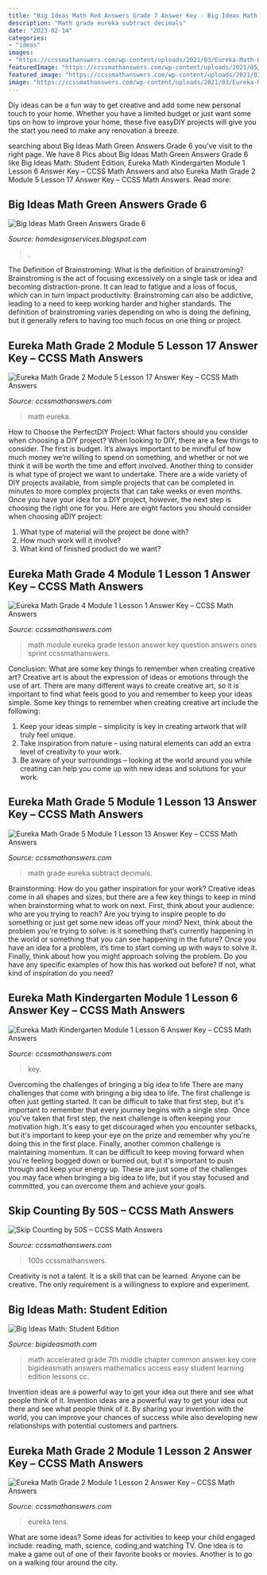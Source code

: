 ```yaml
---
title: "Big Ideas Math Red Answers Grade 7 Answer Key - Big Ideas Math: Student Edition"
description: "Math grade eureka subtract decimals"
date: "2023-02-14"
categories:
- "ideas"
images:
- "https://ccssmathanswers.com/wp-content/uploads/2021/03/Eureka-Math-Kindergarten-Module-1-Lesson-6-Problem-Set-Answer-Key-1-1-266x300.png"
featuredImage: "https://ccssmathanswers.com/wp-content/uploads/2021/05/Skip-Counting-by-50s.png"
featured_image: "https://ccssmathanswers.com/wp-content/uploads/2021/03/Eureka-Math-Kindergarten-Module-1-Lesson-6-Problem-Set-Answer-Key-1-1-266x300.png"
image: "https://ccssmathanswers.com/wp-content/uploads/2021/03/Eureka-Math-Grade-2-Module-5-Lesson-17-Sprint-Answer-Key-1.png"
---
```



Diy ideas can be a fun way to get creative and add some new personal touch to your home. Whether you have a limited budget or just want some tips on how to improve your home, these five easyDIY projects will give you the start you need to make any renovation a breeze.

	

		
searching about Big Ideas Math Green Answers Grade 6 you've visit to the right page. We have 8 Pics about Big Ideas Math Green Answers Grade 6 like Big Ideas Math: Student Edition, Eureka Math Kindergarten Module 1 Lesson 6 Answer Key – CCSS Math Answers and also Eureka Math Grade 2 Module 5 Lesson 17 Answer Key – CCSS Math Answers. Read more:
		
    
## Big Ideas Math Green Answers Grade 6

<img loading=lazy src="http://cameronh726.weebly.com/uploads/2/3/3/7/23375714/1386857623.png" onerror="this.onerror=null;this.src='https://tse3.mm.bing.net/th?id=OIP.mVe490_6Bs1wvS6cyQeCvAHaKZ&amp;pid=15.1';" alt="Big Ideas Math Green Answers Grade 6">

_Source: homdesignservices.blogspot.com_

>. 

	

The Definition of Brainstroming: What is the definition of brainstroming?
Brainstroming is the act of focusing excessively on a single task or idea and becoming distraction-prone. It can lead to fatigue and a loss of focus, which can in turn impact productivity. Brainstroming can also be addictive, leading to a need to keep working harder and higher standards. The definition of brainstroming varies depending on who is doing the defining, but it generally refers to having too much focus on one thing or project.

    
## Eureka Math Grade 2 Module 5 Lesson 17 Answer Key – CCSS Math Answers

<img loading=lazy src="https://ccssmathanswers.com/wp-content/uploads/2021/03/Eureka-Math-Grade-2-Module-5-Lesson-17-Sprint-Answer-Key-1.png" onerror="this.onerror=null;this.src='https://tse4.mm.bing.net/th?id=OIP.G0PXP-OyIjE2G64FkG2hqwHaIR&amp;pid=15.1';" alt="Eureka Math Grade 2 Module 5 Lesson 17 Answer Key – CCSS Math Answers">

_Source: ccssmathanswers.com_

>math eureka. 

	

How to Choose the PerfectDIY Project: What factors should you consider when choosing a DIY project?
When looking to DIY, there are a few things to consider. The first is budget. It’s always important to be mindful of how much money we’re willing to spend on something, and whether or not we think it will be worth the time and effort involved. Another thing to consider is what type of project we want to undertake. There are a wide variety of DIY projects available, from simple projects that can be completed in minutes to more complex projects that can take weeks or even months. Once you have your idea for a DIY project, however, the next step is choosing the right one for you. Here are eight factors you should consider when choosing aDIY project: 
1) What type of material will the project be done with?
2) How much work will it involve?
3) What kind of finished product do we want?

    
## Eureka Math Grade 4 Module 1 Lesson 1 Answer Key – CCSS Math Answers

<img loading=lazy src="https://ccssmathanswers.com/wp-content/uploads/2021/03/Eureka-Math-Grade-4-Module-1-Lesson-1-Sprint-Answer-Key-2.png" onerror="this.onerror=null;this.src='https://tse4.mm.bing.net/th?id=OIP.pzGJtTGZvJhVAZA8hMGLjQAAAA&amp;pid=15.1';" alt="Eureka Math Grade 4 Module 1 Lesson 1 Answer Key – CCSS Math Answers">

_Source: ccssmathanswers.com_

>math module eureka grade lesson answer key question answers ones sprint ccssmathanswers. 

	

Conclusion: What are some key things to remember when creating creative art?
Creative art is about the expression of ideas or emotions through the use of art. There are many different ways to create creative art, so it is important to find what feels good to you and remember to keep your ideas simple. Some key things to remember when creating creative art include the following:
1. Keep your ideas simple – simplicity is key in creating artwork that will truly feel unique.
2. Take inspiration from nature – using natural elements can add an extra level of creativity to your work.
3. Be aware of your surroundings – looking at the world around you while creating can help you come up with new ideas and solutions for your work.

    
## Eureka Math Grade 5 Module 1 Lesson 13 Answer Key – CCSS Math Answers

<img loading=lazy src="https://ccssmathanswers.com/wp-content/uploads/2021/03/Eureka-Math-Grade-5-Module-1-Lesson-13-Sprint-Answer-Key-1.png" onerror="this.onerror=null;this.src='https://tse1.mm.bing.net/th?id=OIP.21wCS7D1f7hNkCVm0skMUQAAAA&amp;pid=15.1';" alt="Eureka Math Grade 5 Module 1 Lesson 13 Answer Key – CCSS Math Answers">

_Source: ccssmathanswers.com_

>math grade eureka subtract decimals. 

	

Brainstorming: How do you gather inspiration for your work?
Creative ideas come in all shapes and sizes, but there are a few key things to keep in mind when brainstorming what to work on next. First, think about your audience: who are you trying to reach? Are you trying to inspire people to do something or just get some new ideas off your mind? Next, think about the problem you’re trying to solve: is it something that’s currently happening in the world or something that you can see happening in the future? Once you have an idea for a problem, it’s time to start coming up with ways to solve it. Finally, think about how you might approach solving the problem. Do you have any specific examples of how this has worked out before? If not, what kind of inspiration do you need?

    
## Eureka Math Kindergarten Module 1 Lesson 6 Answer Key – CCSS Math Answers

<img loading=lazy src="https://ccssmathanswers.com/wp-content/uploads/2021/03/Eureka-Math-Kindergarten-Module-1-Lesson-6-Problem-Set-Answer-Key-1-1-266x300.png" onerror="this.onerror=null;this.src='https://tse3.mm.bing.net/th?id=OIP.6rCiBk4ASJQQTKSz-FUvbQAAAA&amp;pid=15.1';" alt="Eureka Math Kindergarten Module 1 Lesson 6 Answer Key – CCSS Math Answers">

_Source: ccssmathanswers.com_

>key. 

	

Overcoming the challenges of bringing a big idea to life
There are many challenges that come with bringing a big idea to life. The first challenge is often just getting started. It can be difficult to take that first step, but it's important to remember that every journey begins with a single step. Once you've taken that first step, the next challenge is often keeping your motivation high. It's easy to get discouraged when you encounter setbacks, but it's important to keep your eye on the prize and remember why you're doing this in the first place. Finally, another common challenge is maintaining momentum. It can be difficult to keep moving forward when you're feeling bogged down or burned out, but it's important to push through and keep your energy up. These are just some of the challenges you may face when bringing a big idea to life, but if you stay focused and committed, you can overcome them and achieve your goals.

    
## Skip Counting By 50S – CCSS Math Answers

<img loading=lazy src="https://ccssmathanswers.com/wp-content/uploads/2021/05/Skip-Counting-by-50s.png" onerror="this.onerror=null;this.src='https://tse3.mm.bing.net/th?id=OIP.NWre1U8LJx1rLECkpTCivwHaIP&amp;pid=15.1';" alt="Skip Counting by 50S – CCSS Math Answers">

_Source: ccssmathanswers.com_

>100s ccssmathanswers. 

	

Creativity is not a talent. It is a skill that can be learned. Anyone can be creative. The only requirement is a willingness to explore and experiment.

    
## Big Ideas Math: Student Edition

<img loading=lazy src="https://www.bigideasmath.com/uploads/images/home/cc_cover_images/cc_cvr_red_adv_pe.png" onerror="this.onerror=null;this.src='https://tse2.mm.bing.net/th?id=OIP.McEBeT7U4K68VfXfSK7nMgAAAA&amp;pid=15.1';" alt="Big Ideas Math: Student Edition">

_Source: bigideasmath.com_

>math accelerated grade 7th middle chapter common answer key core bigideasmath answers mathematics access easy student learning edition lessons cc. 

	

Invention ideas are a powerful way to get your idea out there and see what people think of it.
Invention ideas are a powerful way to get your idea out there and see what people think of it. By sharing your invention with the world, you can improve your chances of success while also developing new relationships with potential customers and partners.

    
## Eureka Math Grade 2 Module 1 Lesson 2 Answer Key – CCSS Math Answers

<img loading=lazy src="https://ccssmathanswers.com/wp-content/uploads/2021/03/Eureka-Math-Grade-2-Module-1-Lesson-2-Sprint-Answer-Key-1.png" onerror="this.onerror=null;this.src='https://tse3.mm.bing.net/th?id=OIP.srdRQQU3-FDFrlKQaoz51wHaHw&amp;pid=15.1';" alt="Eureka Math Grade 2 Module 1 Lesson 2 Answer Key – CCSS Math Answers">

_Source: ccssmathanswers.com_

>eureka tens. 

	

What are some ideas?
Some ideas for activities to keep your child engaged include: reading, math, science, coding,and watching TV. One idea is to make a game out of one of their favorite books or movies. Another is to go on a walking tour around the city.


